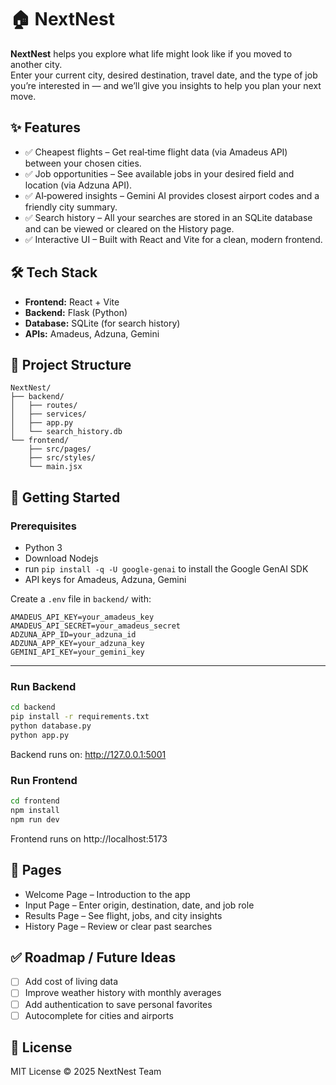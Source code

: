 # 🏠 NextNest

**NextNest** helps you explore what life might look like if you moved to another city.  
Enter your current city, desired destination, travel date, and the type of job you’re interested in — and we’ll give you insights to help you plan your next move.

## ✨ Features

- ✅ Cheapest flights – Get real‑time flight data (via Amadeus API) between your chosen cities.  
- ✅ Job opportunities – See available jobs in your desired field and location (via Adzuna API).  
- ✅ AI‑powered insights – Gemini AI provides closest airport codes and a friendly city summary.  
- ✅ Search history – All your searches are stored in an SQLite database and can be viewed or cleared on the History page.  
- ✅ Interactive UI – Built with React and Vite for a clean, modern frontend.

## 🛠️ Tech Stack

- **Frontend:** React + Vite  
- **Backend:** Flask (Python)  
- **Database:** SQLite (for search history)  
- **APIs:** Amadeus, Adzuna, Gemini

## 📂 Project Structure

```text
NextNest/
├── backend/
│   ├── routes/
│   ├── services/
│   ├── app.py
│   └── search_history.db
└── frontend/
    ├── src/pages/
    ├── src/styles/
    └── main.jsx
```

## 🚀 Getting Started

### Prerequisites

- Python 3
- Download Nodejs
- run `pip install -q -U google-genai` to install the Google GenAI SDK 
- API keys for Amadeus, Adzuna, Gemini

Create a `.env` file in `backend/` with:

```
AMADEUS_API_KEY=your_amadeus_key  
AMADEUS_API_SECRET=your_amadeus_secret  
ADZUNA_APP_ID=your_adzuna_id  
ADZUNA_APP_KEY=your_adzuna_key  
GEMINI_API_KEY=your_gemini_key  
```

---

### Run Backend
```bash
cd backend
pip install -r requirements.txt
python database.py
python app.py
```
Backend runs on: http://127.0.0.1:5001

### Run Frontend
```bash
cd frontend
npm install
npm run dev
```
Frontend runs on http://localhost:5173


## 📌 Pages

- Welcome Page – Introduction to the app  
- Input Page – Enter origin, destination, date, and job role  
- Results Page – See flight, jobs, and city insights  
- History Page – Review or clear past searches

## ✅ Roadmap / Future Ideas

- [ ] Add cost of living data  
- [ ] Improve weather history with monthly averages  
- [ ] Add authentication to save personal favorites  
- [ ] Autocomplete for cities and airports

## 📜 License

MIT License © 2025 NextNest Team
